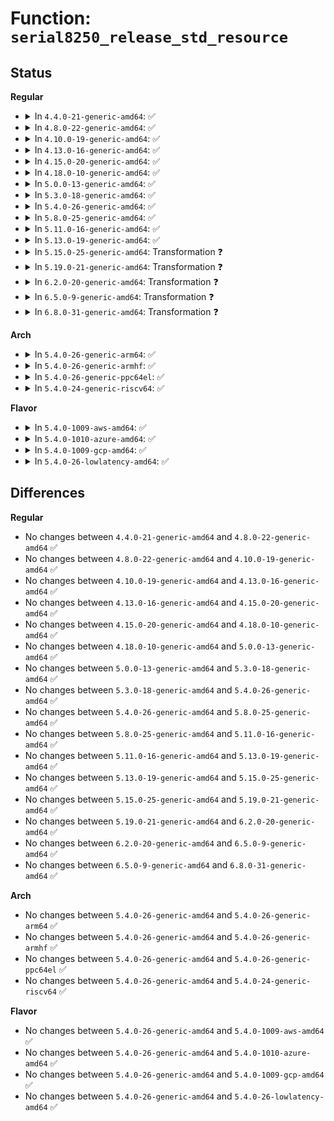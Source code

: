 # Function: <code>serial8250_release_std_resource</code>

## Status
<b>Regular</b>
<ul>
<li>
<details>
<summary>In <code>4.4.0-21-generic-amd64</code>: ✅</summary>

```c
void serial8250_release_std_resource(struct uart_8250_port * up)
```

```json
{
  "name": "serial8250_release_std_resource",
  "collision_type": "Unique Static",
  "inline_type": "No",
  "funcs": [
    {
      "addr": 18446744071584115488,
      "name": "serial8250_release_std_resource",
      "external": false,
      "loc": "drivers/tty/serial/8250/8250_port.c:2492",
      "file": "drivers/tty/serial/8250/8250_port.c",
      "inline": "seen, unknown",
      "caller_inline": [],
      "caller_func": [
        "drivers/tty/serial/8250/8250_port.c:serial8250_release_port",
        "drivers/tty/serial/8250/8250_port.c:serial8250_config_port"
      ]
    }
  ],
  "symbols": [
    {
      "addr": 18446744071584115488,
      "name": "serial8250_release_std_resource",
      "section": ".text",
      "bind": "STB_LOCAL",
      "size": 188
    }
  ]
}
```
</details>
</li>
<li>
<details>
<summary>In <code>4.8.0-22-generic-amd64</code>: ✅</summary>

```c
void serial8250_release_std_resource(struct uart_8250_port * up)
```

```json
{
  "name": "serial8250_release_std_resource",
  "collision_type": "Unique Static",
  "inline_type": "No",
  "funcs": [
    {
      "addr": 18446744071584449264,
      "name": "serial8250_release_std_resource",
      "external": false,
      "loc": "drivers/tty/serial/8250/8250_port.c:2755",
      "file": "drivers/tty/serial/8250/8250_port.c",
      "inline": "seen, unknown",
      "caller_inline": [],
      "caller_func": [
        "drivers/tty/serial/8250/8250_port.c:serial8250_config_port",
        "drivers/tty/serial/8250/8250_port.c:serial8250_release_port"
      ]
    }
  ],
  "symbols": [
    {
      "addr": 18446744071584449264,
      "name": "serial8250_release_std_resource",
      "section": ".text",
      "bind": "STB_LOCAL",
      "size": 191
    }
  ]
}
```
</details>
</li>
<li>
<details>
<summary>In <code>4.10.0-19-generic-amd64</code>: ✅</summary>

```c
void serial8250_release_std_resource(struct uart_8250_port * up)
```

```json
{
  "name": "serial8250_release_std_resource",
  "collision_type": "Unique Static",
  "inline_type": "No",
  "funcs": [
    {
      "addr": 18446744071584631552,
      "name": "serial8250_release_std_resource",
      "external": false,
      "loc": "drivers/tty/serial/8250/8250_port.c:2799",
      "file": "drivers/tty/serial/8250/8250_port.c",
      "inline": "seen, unknown",
      "caller_inline": [],
      "caller_func": [
        "drivers/tty/serial/8250/8250_port.c:serial8250_config_port",
        "drivers/tty/serial/8250/8250_port.c:serial8250_release_port"
      ]
    }
  ],
  "symbols": [
    {
      "addr": 18446744071584631552,
      "name": "serial8250_release_std_resource",
      "section": ".text",
      "bind": "STB_LOCAL",
      "size": 191
    }
  ]
}
```
</details>
</li>
<li>
<details>
<summary>In <code>4.13.0-16-generic-amd64</code>: ✅</summary>

```c
void serial8250_release_std_resource(struct uart_8250_port * up)
```

```json
{
  "name": "serial8250_release_std_resource",
  "collision_type": "Unique Static",
  "inline_type": "No",
  "funcs": [
    {
      "addr": 18446744071584713248,
      "name": "serial8250_release_std_resource",
      "external": false,
      "loc": "drivers/tty/serial/8250/8250_port.c:2834",
      "file": "drivers/tty/serial/8250/8250_port.c",
      "inline": "seen, unknown",
      "caller_inline": [],
      "caller_func": [
        "drivers/tty/serial/8250/8250_port.c:serial8250_release_port"
      ]
    }
  ],
  "symbols": [
    {
      "addr": 18446744071584713248,
      "name": "serial8250_release_std_resource",
      "section": ".text",
      "bind": "STB_LOCAL",
      "size": 191
    }
  ]
}
```
</details>
</li>
<li>
<details>
<summary>In <code>4.15.0-20-generic-amd64</code>: ✅</summary>

```c
void serial8250_release_std_resource(struct uart_8250_port * up)
```

```json
{
  "name": "serial8250_release_std_resource",
  "collision_type": "Unique Static",
  "inline_type": "No",
  "funcs": [
    {
      "addr": 18446744071585126416,
      "name": "serial8250_release_std_resource",
      "external": false,
      "loc": "drivers/tty/serial/8250/8250_port.c:2888",
      "file": "drivers/tty/serial/8250/8250_port.c",
      "inline": "seen, unknown",
      "caller_inline": [],
      "caller_func": [
        "drivers/tty/serial/8250/8250_port.c:serial8250_release_port"
      ]
    }
  ],
  "symbols": [
    {
      "addr": 18446744071585126416,
      "name": "serial8250_release_std_resource",
      "section": ".text",
      "bind": "STB_LOCAL",
      "size": 191
    }
  ]
}
```
</details>
</li>
<li>
<details>
<summary>In <code>4.18.0-10-generic-amd64</code>: ✅</summary>

```c
void serial8250_release_std_resource(struct uart_8250_port * up)
```

```json
{
  "name": "serial8250_release_std_resource",
  "collision_type": "Unique Static",
  "inline_type": "No",
  "funcs": [
    {
      "addr": 18446744071585369184,
      "name": "serial8250_release_std_resource",
      "external": false,
      "loc": "drivers/tty/serial/8250/8250_port.c:2871",
      "file": "drivers/tty/serial/8250/8250_port.c",
      "inline": "seen, unknown",
      "caller_inline": [],
      "caller_func": [
        "drivers/tty/serial/8250/8250_port.c:serial8250_config_port",
        "drivers/tty/serial/8250/8250_port.c:serial8250_release_port"
      ]
    }
  ],
  "symbols": [
    {
      "addr": 18446744071585369184,
      "name": "serial8250_release_std_resource",
      "section": ".text",
      "bind": "STB_LOCAL",
      "size": 189
    }
  ]
}
```
</details>
</li>
<li>
<details>
<summary>In <code>5.0.0-13-generic-amd64</code>: ✅</summary>

```c
void serial8250_release_std_resource(struct uart_8250_port * up)
```

```json
{
  "name": "serial8250_release_std_resource",
  "collision_type": "Unique Static",
  "inline_type": "No",
  "funcs": [
    {
      "addr": 18446744071585492832,
      "name": "serial8250_release_std_resource",
      "external": false,
      "loc": "drivers/tty/serial/8250/8250_port.c:2889",
      "file": "drivers/tty/serial/8250/8250_port.c",
      "inline": "seen, unknown",
      "caller_inline": [],
      "caller_func": [
        "drivers/tty/serial/8250/8250_port.c:serial8250_config_port",
        "drivers/tty/serial/8250/8250_port.c:serial8250_release_port"
      ]
    }
  ],
  "symbols": [
    {
      "addr": 18446744071585492832,
      "name": "serial8250_release_std_resource",
      "section": ".text",
      "bind": "STB_LOCAL",
      "size": 189
    }
  ]
}
```
</details>
</li>
<li>
<details>
<summary>In <code>5.3.0-18-generic-amd64</code>: ✅</summary>

```c
void serial8250_release_std_resource(struct uart_8250_port * up)
```

```json
{
  "name": "serial8250_release_std_resource",
  "collision_type": "Unique Static",
  "inline_type": "No",
  "funcs": [
    {
      "addr": 18446744071585702928,
      "name": "serial8250_release_std_resource",
      "external": false,
      "loc": "drivers/tty/serial/8250/8250_port.c:2881",
      "file": "drivers/tty/serial/8250/8250_port.c",
      "inline": "seen, unknown",
      "caller_inline": [],
      "caller_func": [
        "drivers/tty/serial/8250/8250_port.c:serial8250_config_port",
        "drivers/tty/serial/8250/8250_port.c:serial8250_release_port"
      ]
    }
  ],
  "symbols": [
    {
      "addr": 18446744071585702928,
      "name": "serial8250_release_std_resource",
      "section": ".text",
      "bind": "STB_LOCAL",
      "size": 185
    }
  ]
}
```
</details>
</li>
<li>
<details>
<summary>In <code>5.4.0-26-generic-amd64</code>: ✅</summary>

```c
void serial8250_release_std_resource(struct uart_8250_port * up)
```

```json
{
  "name": "serial8250_release_std_resource",
  "collision_type": "Unique Static",
  "inline_type": "No",
  "funcs": [
    {
      "addr": 18446744071585843744,
      "name": "serial8250_release_std_resource",
      "external": false,
      "loc": "drivers/tty/serial/8250/8250_port.c:2804",
      "file": "drivers/tty/serial/8250/8250_port.c",
      "inline": "seen, unknown",
      "caller_inline": [],
      "caller_func": [
        "drivers/tty/serial/8250/8250_port.c:serial8250_config_port",
        "drivers/tty/serial/8250/8250_port.c:serial8250_release_port"
      ]
    }
  ],
  "symbols": [
    {
      "addr": 18446744071585843744,
      "name": "serial8250_release_std_resource",
      "section": ".text",
      "bind": "STB_LOCAL",
      "size": 185
    }
  ]
}
```
</details>
</li>
<li>
<details>
<summary>In <code>5.8.0-25-generic-amd64</code>: ✅</summary>

```c
void serial8250_release_std_resource(struct uart_8250_port * up)
```

```json
{
  "name": "serial8250_release_std_resource",
  "collision_type": "Unique Static",
  "inline_type": "No",
  "funcs": [
    {
      "addr": 18446744071586574000,
      "name": "serial8250_release_std_resource",
      "external": false,
      "loc": "drivers/tty/serial/8250/8250_port.c:2888",
      "file": "drivers/tty/serial/8250/8250_port.c",
      "inline": "seen, unknown",
      "caller_inline": [],
      "caller_func": [
        "drivers/tty/serial/8250/8250_port.c:serial8250_config_port",
        "drivers/tty/serial/8250/8250_port.c:serial8250_release_port"
      ]
    }
  ],
  "symbols": [
    {
      "addr": 18446744071586574000,
      "name": "serial8250_release_std_resource",
      "section": ".text",
      "bind": "STB_LOCAL",
      "size": 197
    }
  ]
}
```
</details>
</li>
<li>
<details>
<summary>In <code>5.11.0-16-generic-amd64</code>: ✅</summary>

```c
void serial8250_release_std_resource(struct uart_8250_port * up)
```

```json
{
  "name": "serial8250_release_std_resource",
  "collision_type": "Unique Static",
  "inline_type": "No",
  "funcs": [
    {
      "addr": 18446744071586684208,
      "name": "serial8250_release_std_resource",
      "external": false,
      "loc": "drivers/tty/serial/8250/8250_port.c:2932",
      "file": "drivers/tty/serial/8250/8250_port.c",
      "inline": "seen, unknown",
      "caller_inline": [],
      "caller_func": [
        "drivers/tty/serial/8250/8250_port.c:serial8250_config_port",
        "drivers/tty/serial/8250/8250_port.c:serial8250_release_port"
      ]
    }
  ],
  "symbols": [
    {
      "addr": 18446744071586684208,
      "name": "serial8250_release_std_resource",
      "section": ".text",
      "bind": "STB_LOCAL",
      "size": 197
    }
  ]
}
```
</details>
</li>
<li>
<details>
<summary>In <code>5.13.0-19-generic-amd64</code>: ✅</summary>

```c
void serial8250_release_std_resource(struct uart_8250_port * up)
```

```json
{
  "name": "serial8250_release_std_resource",
  "collision_type": "Unique Static",
  "inline_type": "No",
  "funcs": [
    {
      "addr": 18446744071586567776,
      "name": "serial8250_release_std_resource",
      "external": false,
      "loc": "drivers/tty/serial/8250/8250_port.c:2958",
      "file": "drivers/tty/serial/8250/8250_port.c",
      "inline": "seen, unknown",
      "caller_inline": [],
      "caller_func": [
        "drivers/tty/serial/8250/8250_port.c:serial8250_config_port",
        "drivers/tty/serial/8250/8250_port.c:serial8250_release_port"
      ]
    }
  ],
  "symbols": [
    {
      "addr": 18446744071586567776,
      "name": "serial8250_release_std_resource",
      "section": ".text",
      "bind": "STB_LOCAL",
      "size": 197
    }
  ]
}
```
</details>
</li>
<li>
<details>
<summary>In <code>5.15.0-25-generic-amd64</code>: Transformation ❓</summary>

```c
void serial8250_release_std_resource(struct uart_8250_port * up)
```

```json
{
  "name": "serial8250_release_std_resource",
  "collision_type": "Unique Static",
  "inline_type": "No",
  "funcs": [
    {
      "addr": 0,
      "name": "serial8250_release_std_resource",
      "external": false,
      "loc": "drivers/tty/serial/8250/8250_port.c:2991",
      "file": "drivers/tty/serial/8250/8250_port.c",
      "inline": "seen, unknown",
      "caller_inline": [],
      "caller_func": [
        "drivers/tty/serial/8250/8250_port.c:serial8250_config_port",
        "drivers/tty/serial/8250/8250_port.c:serial8250_release_port"
      ]
    }
  ],
  "symbols": [
    {
      "addr": 18446744071587108208,
      "name": "serial8250_release_std_resource",
      "section": ".text",
      "bind": "STB_LOCAL",
      "size": 206
    },
    {
      "addr": 18446744071592451774,
      "name": "serial8250_release_std_resource.cold",
      "section": ".text",
      "bind": "STB_LOCAL",
      "size": 39
    }
  ]
}
```
</details>
</li>
<li>
<details>
<summary>In <code>5.19.0-21-generic-amd64</code>: Transformation ❓</summary>

```c
void serial8250_release_std_resource(struct uart_8250_port * up)
```

```json
{
  "name": "serial8250_release_std_resource",
  "collision_type": "Unique Static",
  "inline_type": "No",
  "funcs": [
    {
      "addr": 0,
      "name": "serial8250_release_std_resource",
      "external": false,
      "loc": "drivers/tty/serial/8250/8250_port.c:2999",
      "file": "drivers/tty/serial/8250/8250_port.c",
      "inline": "seen, unknown",
      "caller_inline": [],
      "caller_func": [
        "drivers/tty/serial/8250/8250_port.c:serial8250_config_port",
        "drivers/tty/serial/8250/8250_port.c:serial8250_release_port"
      ]
    }
  ],
  "symbols": [
    {
      "addr": 18446744071588414688,
      "name": "serial8250_release_std_resource",
      "section": ".text",
      "bind": "STB_LOCAL",
      "size": 238
    },
    {
      "addr": 18446744071594320248,
      "name": "serial8250_release_std_resource.cold",
      "section": ".text",
      "bind": "STB_LOCAL",
      "size": 39
    }
  ]
}
```
</details>
</li>
<li>
<details>
<summary>In <code>6.2.0-20-generic-amd64</code>: Transformation ❓</summary>

```c
void serial8250_release_std_resource(struct uart_8250_port * up)
```

```json
{
  "name": "serial8250_release_std_resource",
  "collision_type": "Unique Static",
  "inline_type": "No",
  "funcs": [
    {
      "addr": 0,
      "name": "serial8250_release_std_resource",
      "external": false,
      "loc": "drivers/tty/serial/8250/8250_port.c:3003",
      "file": "drivers/tty/serial/8250/8250_port.c",
      "inline": "seen, unknown",
      "caller_inline": [],
      "caller_func": [
        "drivers/tty/serial/8250/8250_port.c:serial8250_config_port",
        "drivers/tty/serial/8250/8250_port.c:serial8250_release_port"
      ]
    }
  ],
  "symbols": [
    {
      "addr": 18446744071589841984,
      "name": "serial8250_release_std_resource",
      "section": ".text",
      "bind": "STB_LOCAL",
      "size": 233
    },
    {
      "addr": 18446744071596236812,
      "name": "serial8250_release_std_resource.cold",
      "section": ".text",
      "bind": "STB_LOCAL",
      "size": 39
    }
  ]
}
```
</details>
</li>
<li>
<details>
<summary>In <code>6.5.0-9-generic-amd64</code>: Transformation ❓</summary>

```c
void serial8250_release_std_resource(struct uart_8250_port * up)
```

```json
{
  "name": "serial8250_release_std_resource",
  "collision_type": "Unique Static",
  "inline_type": "No",
  "funcs": [
    {
      "addr": 0,
      "name": "serial8250_release_std_resource",
      "external": false,
      "loc": "drivers/tty/serial/8250/8250_port.c:3013",
      "file": "drivers/tty/serial/8250/8250_port.c",
      "inline": "seen, unknown",
      "caller_inline": [],
      "caller_func": [
        "drivers/tty/serial/8250/8250_port.c:serial8250_config_port",
        "drivers/tty/serial/8250/8250_port.c:serial8250_release_port"
      ]
    }
  ],
  "symbols": [
    {
      "addr": 18446744071590150416,
      "name": "serial8250_release_std_resource",
      "section": ".text",
      "bind": "STB_LOCAL",
      "size": 195
    },
    {
      "addr": 18446744071596764843,
      "name": "serial8250_release_std_resource.cold",
      "section": ".text",
      "bind": "STB_LOCAL",
      "size": 32
    }
  ]
}
```
</details>
</li>
<li>
<details>
<summary>In <code>6.8.0-31-generic-amd64</code>: Transformation ❓</summary>

```c
void serial8250_release_std_resource(struct uart_8250_port * up)
```

```json
{
  "name": "serial8250_release_std_resource",
  "collision_type": "Unique Static",
  "inline_type": "No",
  "funcs": [
    {
      "addr": 0,
      "name": "serial8250_release_std_resource",
      "external": false,
      "loc": "drivers/tty/serial/8250/8250_port.c:3015",
      "file": "drivers/tty/serial/8250/8250_port.c",
      "inline": "seen, unknown",
      "caller_inline": [],
      "caller_func": [
        "drivers/tty/serial/8250/8250_port.c:serial8250_config_port",
        "drivers/tty/serial/8250/8250_port.c:serial8250_release_port"
      ]
    }
  ],
  "symbols": [
    {
      "addr": 18446744071590490560,
      "name": "serial8250_release_std_resource",
      "section": ".text",
      "bind": "STB_LOCAL",
      "size": 195
    },
    {
      "addr": 18446744071597673477,
      "name": "serial8250_release_std_resource.cold",
      "section": ".text",
      "bind": "STB_LOCAL",
      "size": 32
    }
  ]
}
```
</details>
</li>
</ul>
<b>Arch</b>
<ul>
<li>
<details>
<summary>In <code>5.4.0-26-generic-arm64</code>: ✅</summary>

```c
void serial8250_release_std_resource(struct uart_8250_port * up)
```

```json
{
  "name": "serial8250_release_std_resource",
  "collision_type": "Unique Static",
  "inline_type": "No",
  "funcs": [
    {
      "addr": 18446603336498575240,
      "name": "serial8250_release_std_resource",
      "external": false,
      "loc": "drivers/tty/serial/8250/8250_port.c:2804",
      "file": "drivers/tty/serial/8250/8250_port.c",
      "inline": "seen, unknown",
      "caller_inline": [],
      "caller_func": [
        "drivers/tty/serial/8250/8250_port.c:serial8250_config_port",
        "drivers/tty/serial/8250/8250_port.c:serial8250_release_port"
      ]
    }
  ],
  "symbols": [
    {
      "addr": 18446603336498575240,
      "name": "serial8250_release_std_resource",
      "section": ".text",
      "bind": "STB_LOCAL",
      "size": 204
    }
  ]
}
```
</details>
</li>
<li>
<details>
<summary>In <code>5.4.0-26-generic-armhf</code>: ✅</summary>

```c
void serial8250_release_std_resource(struct uart_8250_port * up)
```

```json
{
  "name": "serial8250_release_std_resource",
  "collision_type": "Unique Static",
  "inline_type": "No",
  "funcs": [
    {
      "addr": 3231210848,
      "name": "serial8250_release_std_resource",
      "external": false,
      "loc": "drivers/tty/serial/8250/8250_port.c:2804",
      "file": "drivers/tty/serial/8250/8250_port.c",
      "inline": "seen, unknown",
      "caller_inline": [],
      "caller_func": [
        "drivers/tty/serial/8250/8250_port.c:serial8250_config_port",
        "drivers/tty/serial/8250/8250_port.c:serial8250_release_port"
      ]
    }
  ],
  "symbols": [
    {
      "addr": 3231210848,
      "name": "serial8250_release_std_resource",
      "section": ".text",
      "bind": "STB_LOCAL",
      "size": 200
    }
  ]
}
```
</details>
</li>
<li>
<details>
<summary>In <code>5.4.0-26-generic-ppc64el</code>: ✅</summary>

```c
void serial8250_release_std_resource(struct uart_8250_port * up)
```

```json
{
  "name": "serial8250_release_std_resource",
  "collision_type": "Unique Static",
  "inline_type": "No",
  "funcs": [
    {
      "addr": 13835058055291792576,
      "name": "serial8250_release_std_resource",
      "external": false,
      "loc": "drivers/tty/serial/8250/8250_port.c:2804",
      "file": "drivers/tty/serial/8250/8250_port.c",
      "inline": "seen, unknown",
      "caller_inline": [],
      "caller_func": [
        "drivers/tty/serial/8250/8250_port.c:serial8250_config_port",
        "drivers/tty/serial/8250/8250_port.c:serial8250_release_port"
      ]
    }
  ],
  "symbols": [
    {
      "addr": 13835058055291792576,
      "name": "serial8250_release_std_resource",
      "section": ".text",
      "bind": "STB_LOCAL",
      "size": 292
    }
  ]
}
```
</details>
</li>
<li>
<details>
<summary>In <code>5.4.0-24-generic-riscv64</code>: ✅</summary>

```c
void serial8250_release_std_resource(struct uart_8250_port * up)
```

```json
{
  "name": "serial8250_release_std_resource",
  "collision_type": "Unique Static",
  "inline_type": "No",
  "funcs": [
    {
      "addr": 18446743936276178378,
      "name": "serial8250_release_std_resource",
      "external": false,
      "loc": "drivers/tty/serial/8250/8250_port.c:2804",
      "file": "drivers/tty/serial/8250/8250_port.c",
      "inline": "seen, unknown",
      "caller_inline": [],
      "caller_func": [
        "drivers/tty/serial/8250/8250_port.c:serial8250_config_port",
        "drivers/tty/serial/8250/8250_port.c:serial8250_release_port"
      ]
    }
  ],
  "symbols": [
    {
      "addr": 18446743936276178378,
      "name": "serial8250_release_std_resource",
      "section": ".text",
      "bind": "STB_LOCAL",
      "size": 192
    }
  ]
}
```
</details>
</li>
</ul>
<b>Flavor</b>
<ul>
<li>
<details>
<summary>In <code>5.4.0-1009-aws-amd64</code>: ✅</summary>

```c
void serial8250_release_std_resource(struct uart_8250_port * up)
```

```json
{
  "name": "serial8250_release_std_resource",
  "collision_type": "Unique Static",
  "inline_type": "No",
  "funcs": [
    {
      "addr": 18446744071585604752,
      "name": "serial8250_release_std_resource",
      "external": false,
      "loc": "drivers/tty/serial/8250/8250_port.c:2804",
      "file": "drivers/tty/serial/8250/8250_port.c",
      "inline": "seen, unknown",
      "caller_inline": [],
      "caller_func": [
        "drivers/tty/serial/8250/8250_port.c:serial8250_config_port",
        "drivers/tty/serial/8250/8250_port.c:serial8250_release_port"
      ]
    }
  ],
  "symbols": [
    {
      "addr": 18446744071585604752,
      "name": "serial8250_release_std_resource",
      "section": ".text",
      "bind": "STB_LOCAL",
      "size": 185
    }
  ]
}
```
</details>
</li>
<li>
<details>
<summary>In <code>5.4.0-1010-azure-amd64</code>: ✅</summary>

```c
void serial8250_release_std_resource(struct uart_8250_port * up)
```

```json
{
  "name": "serial8250_release_std_resource",
  "collision_type": "Unique Static",
  "inline_type": "No",
  "funcs": [
    {
      "addr": 18446744071585469840,
      "name": "serial8250_release_std_resource",
      "external": false,
      "loc": "drivers/tty/serial/8250/8250_port.c:2804",
      "file": "drivers/tty/serial/8250/8250_port.c",
      "inline": "seen, unknown",
      "caller_inline": [],
      "caller_func": [
        "drivers/tty/serial/8250/8250_port.c:serial8250_config_port",
        "drivers/tty/serial/8250/8250_port.c:serial8250_release_port"
      ]
    }
  ],
  "symbols": [
    {
      "addr": 18446744071585469840,
      "name": "serial8250_release_std_resource",
      "section": ".text",
      "bind": "STB_LOCAL",
      "size": 185
    }
  ]
}
```
</details>
</li>
<li>
<details>
<summary>In <code>5.4.0-1009-gcp-amd64</code>: ✅</summary>

```c
void serial8250_release_std_resource(struct uart_8250_port * up)
```

```json
{
  "name": "serial8250_release_std_resource",
  "collision_type": "Unique Static",
  "inline_type": "No",
  "funcs": [
    {
      "addr": 18446744071585794144,
      "name": "serial8250_release_std_resource",
      "external": false,
      "loc": "drivers/tty/serial/8250/8250_port.c:2804",
      "file": "drivers/tty/serial/8250/8250_port.c",
      "inline": "seen, unknown",
      "caller_inline": [],
      "caller_func": [
        "drivers/tty/serial/8250/8250_port.c:serial8250_config_port",
        "drivers/tty/serial/8250/8250_port.c:serial8250_release_port"
      ]
    }
  ],
  "symbols": [
    {
      "addr": 18446744071585794144,
      "name": "serial8250_release_std_resource",
      "section": ".text",
      "bind": "STB_LOCAL",
      "size": 185
    }
  ]
}
```
</details>
</li>
<li>
<details>
<summary>In <code>5.4.0-26-lowlatency-amd64</code>: ✅</summary>

```c
void serial8250_release_std_resource(struct uart_8250_port * up)
```

```json
{
  "name": "serial8250_release_std_resource",
  "collision_type": "Unique Static",
  "inline_type": "No",
  "funcs": [
    {
      "addr": 18446744071585902064,
      "name": "serial8250_release_std_resource",
      "external": false,
      "loc": "drivers/tty/serial/8250/8250_port.c:2804",
      "file": "drivers/tty/serial/8250/8250_port.c",
      "inline": "seen, unknown",
      "caller_inline": [],
      "caller_func": [
        "drivers/tty/serial/8250/8250_port.c:serial8250_config_port",
        "drivers/tty/serial/8250/8250_port.c:serial8250_release_port"
      ]
    }
  ],
  "symbols": [
    {
      "addr": 18446744071585902064,
      "name": "serial8250_release_std_resource",
      "section": ".text",
      "bind": "STB_LOCAL",
      "size": 185
    }
  ]
}
```
</details>
</li>
</ul>

## Differences
<b>Regular</b>
<ul>
<li>
No changes between <code>4.4.0-21-generic-amd64</code> and <code>4.8.0-22-generic-amd64</code> ✅
</li>
<li>
No changes between <code>4.8.0-22-generic-amd64</code> and <code>4.10.0-19-generic-amd64</code> ✅
</li>
<li>
No changes between <code>4.10.0-19-generic-amd64</code> and <code>4.13.0-16-generic-amd64</code> ✅
</li>
<li>
No changes between <code>4.13.0-16-generic-amd64</code> and <code>4.15.0-20-generic-amd64</code> ✅
</li>
<li>
No changes between <code>4.15.0-20-generic-amd64</code> and <code>4.18.0-10-generic-amd64</code> ✅
</li>
<li>
No changes between <code>4.18.0-10-generic-amd64</code> and <code>5.0.0-13-generic-amd64</code> ✅
</li>
<li>
No changes between <code>5.0.0-13-generic-amd64</code> and <code>5.3.0-18-generic-amd64</code> ✅
</li>
<li>
No changes between <code>5.3.0-18-generic-amd64</code> and <code>5.4.0-26-generic-amd64</code> ✅
</li>
<li>
No changes between <code>5.4.0-26-generic-amd64</code> and <code>5.8.0-25-generic-amd64</code> ✅
</li>
<li>
No changes between <code>5.8.0-25-generic-amd64</code> and <code>5.11.0-16-generic-amd64</code> ✅
</li>
<li>
No changes between <code>5.11.0-16-generic-amd64</code> and <code>5.13.0-19-generic-amd64</code> ✅
</li>
<li>
No changes between <code>5.13.0-19-generic-amd64</code> and <code>5.15.0-25-generic-amd64</code> ✅
</li>
<li>
No changes between <code>5.15.0-25-generic-amd64</code> and <code>5.19.0-21-generic-amd64</code> ✅
</li>
<li>
No changes between <code>5.19.0-21-generic-amd64</code> and <code>6.2.0-20-generic-amd64</code> ✅
</li>
<li>
No changes between <code>6.2.0-20-generic-amd64</code> and <code>6.5.0-9-generic-amd64</code> ✅
</li>
<li>
No changes between <code>6.5.0-9-generic-amd64</code> and <code>6.8.0-31-generic-amd64</code> ✅
</li>
</ul>
<b>Arch</b>
<ul>
<li>
No changes between <code>5.4.0-26-generic-amd64</code> and <code>5.4.0-26-generic-arm64</code> ✅
</li>
<li>
No changes between <code>5.4.0-26-generic-amd64</code> and <code>5.4.0-26-generic-armhf</code> ✅
</li>
<li>
No changes between <code>5.4.0-26-generic-amd64</code> and <code>5.4.0-26-generic-ppc64el</code> ✅
</li>
<li>
No changes between <code>5.4.0-26-generic-amd64</code> and <code>5.4.0-24-generic-riscv64</code> ✅
</li>
</ul>
<b>Flavor</b>
<ul>
<li>
No changes between <code>5.4.0-26-generic-amd64</code> and <code>5.4.0-1009-aws-amd64</code> ✅
</li>
<li>
No changes between <code>5.4.0-26-generic-amd64</code> and <code>5.4.0-1010-azure-amd64</code> ✅
</li>
<li>
No changes between <code>5.4.0-26-generic-amd64</code> and <code>5.4.0-1009-gcp-amd64</code> ✅
</li>
<li>
No changes between <code>5.4.0-26-generic-amd64</code> and <code>5.4.0-26-lowlatency-amd64</code> ✅
</li>
</ul>
